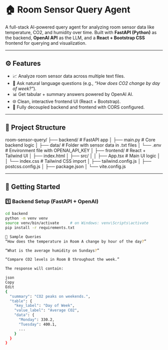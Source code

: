 # 🏠 Room Sensor Query Agent

A full-stack AI-powered query agent for analyzing room sensor data like temperature, CO2, and humidity over time. Built with **FastAPI (Python)** as the backend, **OpenAI API** as the LLM, and a **React + Bootstrap CSS** frontend for querying and visualization.

---

## ⚙️ Features

- 📈 Analyze room sensor data across multiple text files.
- 🤖 Ask natural language questions (e.g., *“How does CO2 change by day of week?”*).
- 📊 Get tabular + summary answers powered by OpenAI AI.
- 🌐 Clean, interactive frontend UI (React + Bootstrap).
- 🔗 Fully decoupled backend and frontend with CORS configured.

---

## 🧱 Project Structure

room-sensor-query/
├── backend/ # FastAPI app
│ ├── main.py # Core backend logic
│ ├── data/ # Folder with sensor data in .txt files
│ └── .env # Environment file with OPENAI_API_KEY
│
├── frontend/ # React + Tailwind UI
│ ├── index.html
│ ├── src/
│ │ ├── App.tsx # Main UI logic
│ │ └── index.css # Tailwind CSS import
│ ├── tailwind.config.js
│ ├── postcss.config.js
│ ├── package.json
│ └── vite.config.js

---

## 🚀 Getting Started

### 1️⃣ Backend Setup (FastAPI + OpenAI)

```bash
cd backend
python -m venv venv
source venv/bin/activate     # on Windows: venv\Scripts\activate
pip install -r requirements.txt

🧪 Sample Queries
“How does the temperature in Room A change by hour of the day?”

“What is the average humidity on Sundays?”

“Compare CO2 levels in Room B throughout the week.”

The response will contain:

json
Copy
Edit
{
  "summary": "CO2 peaks on weekends.",
  "table": {
    "key_label": "Day of Week",
    "value_label": "Average CO2",
    "data": {
      "Monday": 330.2,
      "Tuesday": 400.1,
      ...
    }
  }
}
